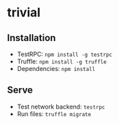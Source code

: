 # trivial

## Installation

- TestRPC: `npm install -g testrpc`
- Truffle: `npm install -g truffle`
- Dependencies: `npm install`

## Serve

- Test network backend: `testrpc`
- Run files: `truffle migrate`
